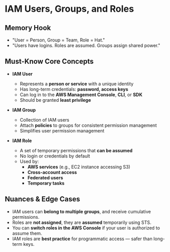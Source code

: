 # IAM Users, Groups, and Roles

## Memory Hook

- "User = Person, Group = Team, Role = Hat."
- "Users have logins. Roles are assumed. Groups assign shared power."

## Must-Know Core Concepts

- **IAM User**
  - Represents a **person or service** with a unique identity
  - Has long-term credentials: **password, access keys**
  - Can log in to the **AWS Management Console**, **CLI**, or **SDK**
  - Should be granted **least privilege**

- **IAM Group**
  - Collection of IAM users
  - Attach **policies** to groups for consistent permission management
  - Simplifies user permission management

- **IAM Role**
  - A set of temporary permissions that **can be assumed**
  - No login or credentials by default
  - Used by:
    - **AWS services** (e.g., EC2 instance accessing S3)
    - **Cross-account access**
    - **Federated users**
    - **Temporary tasks**

## Nuances & Edge Cases

- IAM users can **belong to multiple groups**, and receive cumulative permissions.
- Roles are **not assigned**, they are **assumed** temporarily using STS.
- You can **switch roles in the AWS Console** if your user is authorized to assume them.
- IAM roles are **best practice** for programmatic access — safer than long-term keys.

